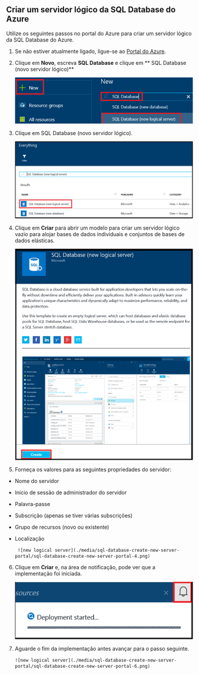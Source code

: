 
<!--
includes/sql-database-create-new-server-portal.md

Latest Freshness check:  2016-04-11 , carlrab.

As of circa 2016-04-11, the following topics might include this include:
articles/sql-database/sql-database-get-started-tutorial.md

-->
## Criar um servidor lógico da SQL Database do Azure

Utilize os seguintes passos no portal do Azure para criar um servidor lógico da SQL Database do Azure.

1. Se não estiver atualmente ligado, ligue-se ao [Portal do Azure](http://portal.azure.com).
2. Clique em **Novo**, escreva **SQL Database** e clique em ** SQL Database (novo servidor lógico)**

      ![novo servidor lógico](./media/sql-database-create-new-server-portal/sql-database-create-new-server-portal-1.png)

3. Clique em SQL Database (novo servidor lógico).

      ![novo servidor lógico](./media/sql-database-create-new-server-portal/sql-database-create-new-server-portal-2.png)
   
4. Clique em **Criar** para abrir um modelo para criar um servidor lógico vazio para alojar bases de dados individuais e conjuntos de bases de dados elásticas.

      ![novo servidor lógico](./media/sql-database-create-new-server-portal/sql-database-create-new-server-portal-3.png)

5. Forneça os valores para as seguintes propriedades do servidor:

 - Nome do servidor
 - Início de sessão de administrador do servidor
 - Palavra-passe
 - Subscrição (apenas se tiver várias subscrições)
 - Grupo de recursos (novo ou existente)
 - Localização

        ![new logical server](./media/sql-database-create-new-server-portal/sql-database-create-new-server-portal-4.png)

6.  Clique em **Criar** e, na área de notificação, pode ver que a implementação foi iniciada.

       ![novo servidor lógico](./media/sql-database-create-new-server-portal/sql-database-create-new-server-portal-5.png)

7. Aguarde o fim da implementação antes avançar para o passo seguinte.

       ![new logical server](./media/sql-database-create-new-server-portal/sql-database-create-new-server-portal-6.png)


<!--HONumber=Jun16_HO2-->


